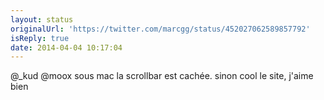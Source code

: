 ```yaml
---
layout: status
originalUrl: 'https://twitter.com/marcgg/status/452027062589857792'
isReply: true
date: 2014-04-04 10:17:04
---
```


@_kud @moox sous mac la scrollbar est cachée. sinon cool le site, j'aime bien
